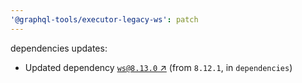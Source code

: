 ```yaml
---
'@graphql-tools/executor-legacy-ws': patch
---
```

dependencies updates:
  - Updated dependency [`ws@8.13.0` ↗︎](https://www.npmjs.com/package/ws/v/8.13.0) (from `8.12.1`, in `dependencies`)
